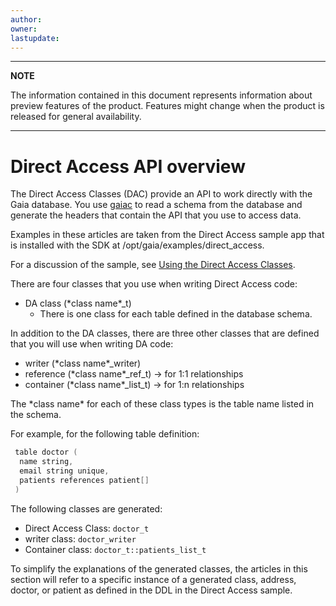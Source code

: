 ```yaml
---
author: 
owner: 
lastupdate: 
---
```


---

**NOTE**

The information contained in this document represents information about preview features of the product. Features might change when the product is released for general availability.

---

# Direct Access API overview

The Direct Access Classes (DAC) provide an API to work directly with the Gaia database. You use [gaiac](../tools/tool-gaiac.md) to read a schema from the database and generate the headers that contain the API that you use to access data.

Examples in these articles are taken from the Direct Access sample app that is installed with the SDK at /opt/gaia/examples/direct_access.

For a discussion of the sample, see [Using the Direct Access
Classes](../apps-direct-access.md).

There are four classes that you use when writing Direct Access code:

* DA class (\*class name\*_t)
  * There is one class for each table defined in the database schema.

In addition to the DA classes, there are three other classes that are
defined that you will use when writing DA code:

* writer (\*class name\*_writer)
* reference (\*class name\*_ref_t) -> for 1:1 relationships
* container (\*class name\*_list_t) -> for 1:n relationships

 The \*class name\* for each of these class types is the table name listed in the schema.

For example, for the following table definition:

```c++
 table doctor (
  name string,
  email string unique,
  patients references patient[]
 )
```

 The following classes are generated:

* Direct Access Class: `doctor_t`
* writer class: `doctor_writer`
* Container class: `doctor_t::patients_list_t`

To simplify the explanations of the generated classes, the articles in this section will refer to a specific instance of a generated class, address, doctor, or patient as defined in the DDL in the Direct Access sample.

